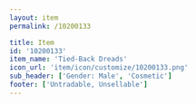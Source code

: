 ```yaml
---
layout: item
permalink: /10200133

title: Item
id: '10200133'
item_name: 'Tied-Back Dreads'
icon_url: 'item/icon/customize/10200133.png'
sub_header: ['Gender: Male', 'Cosmetic']
footer: ['Untradable, Unsellable']
---
```

